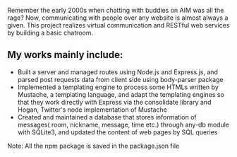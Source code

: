 
Remember the early 2000s when chatting with buddies on AIM was all the rage? Now, communicating with people over any website is almost always a given. This project realizes virtual communication and RESTful web services by building a basic chatroom.

My works mainly include:
-----
* Built a server and managed routes using Node.js and Express.js, and parsed post requests data from client side  using body-parser package
* Implemented a templating engine to process some HTMLs written by Mustache, a templating language, and adapt the templating engines so that they work directly with Express via the consolidate library and Hogan, Twitter's node implementation of Mustache
* Created and maintained a database that stores information of messages( room, nickname, message, time etc.) through any-db module with SQLite3, and updated the content of web pages by SQL queries

Note: All the npm package is saved in the package.json file
